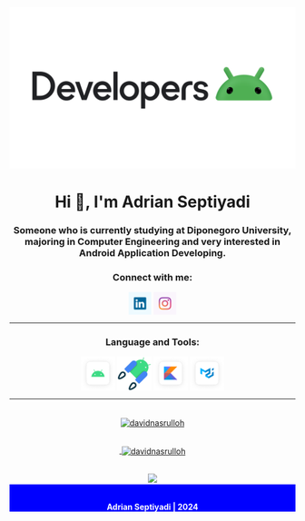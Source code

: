 ![file1](./img/android-developers.png)

<h1 align="center">Hi 👋, I'm Adrian Septiyadi</h1>
<h3 align="center">Someone who is currently studying at Diponegoro University, majoring in Computer Engineering and very interested in Android Application Developing.</h3>

<h3 align="center">Connect with me:</h3>
<p align="center">
	<a href="https://www.linkedin.com/in/adrian-septiyadi-9ba26b25a/" target="_blank"><img align="center" src="./img/linkedin.png" alt="adrian septiyadi" height="40" width="40" /></a>
	<a href="https://instagram.com/adriansept26" target="_blank"><img align="center" src="./img/instagram.png" alt="adriansept26" height="40" width="40" /></a>
</p>

---

<h3 align="center">Language and Tools:</h3>
<p align="center">
	<a href="#" target="__blank"><img align="center" src="./img/android.png" alt="android" height="60" width="60" /></a>
  <a href="#" target="__blank"><img align="center" src="./img/android-jetpack.png" alt="android-jetpack" height="60" width="60" /></a>
  <a href="#" target="__blank"><img align="center" src="./img/kotlin.png" alt="kotlin" height="60" width="60" /></a>
  <a href="#" target="__blank"><img align="center" src="./img/material-ui.png" alt="material ui" height="60" width="60" />

---

<div align="center"> <br/> <img align="center" src="https://github-readme-stats-eight-theta.vercel.app/api/top-langs?username=Adrs26&show_icons=true&locale=en&layout=compact&theme=tokyonight" alt="davidnasrulloh" /></div>

<p align="center"> <br/> &nbsp;<img align="center" src="https://github-readme-stats-eight-theta.vercel.app/api?username=Adrs26&show_icons=true&locale=en&theme=tokyonight" alt="davidnasrulloh" /></p>

<div align="center">
	<br/>
	<a href="https://github.com/davidnasrulloh">
	<img src="https://github-readme-streak-stats.herokuapp.com?user=Adrs26&theme=dark&hide_border=true&border_radius=5&date_format=M%20j%5B%2C%20Y%5D"/>
	</a>
</div>

<div align="center" style="color: white; background-color: blue; font-weight: bold;" > 
	<br/>
	<p>Adrian Septiyadi | 2024</p>
</div>
